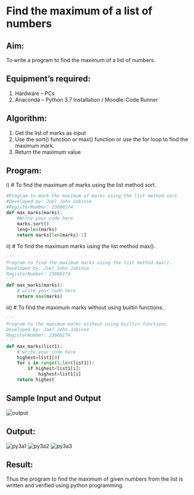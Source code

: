 # Find the maximum of a list of numbers
## Aim:
To write a program to find the maximum of a list of numbers.
## Equipment’s required:
1.	Hardware – PCs
2.	Anaconda – Python 3.7 Installation / Moodle-Code Runner
## Algorithm:
1.	Get the list of marks as input
2.	Use the sort() function or max() function or use the for loop to find the maximum mark.
3.	Return the maximum value
## Program:

i)	# To find the maximum of marks using the list method sort.
```Python
#Program to mark the maximum of marks using the list method sort
#Developed by: Joel John Jobinse
#RegisterNumber: 23008174
def max_marks(marks):
    #Write your code here
    marks.sort()
    leng=len(marks)
    return marks[len(marks)-1]

```

ii)	# To find the maximum marks using the list method max().
```Python
''' 
Program to find the maximum marks using the list method max().
Developed by: Joel John Jobinse
RegisterNumber: 23008174
'''
def max_marks(marks):
    # write your code here
    return max(marks)

```

iii) # To find the maximum marks without using builtin functions.
```Python
''' 
Program to the maximum marks without using builtin functions.
Developed by: Joel John Jobinse
RegisterNumber: 23008174
'''
def max_marks(list1):
    # write your code here
    highest=list1[0]
    for i in range(1,len(list1)):
        if highest<list1[i]:
            highest=list1[i]
    return highest

```
## Sample Input and Output
![output](./img/max_marks1.jpg) 

## Output:
![py3a1](https://github.com/joeljohnjobinse/FindMaximum/assets/138955488/ba952f6d-2175-4a84-8136-2c3acb34cb00)
![py3a2](https://github.com/joeljohnjobinse/FindMaximum/assets/138955488/f0a5052f-8d41-48b6-9615-93ed72ff008a)
![py3a3](https://github.com/joeljohnjobinse/FindMaximum/assets/138955488/89e530fe-f2bf-4b07-8c81-59f939007fed)

## Result:
Thus the program to find the maximum of given numbers from the list is written and verified using python programming.
